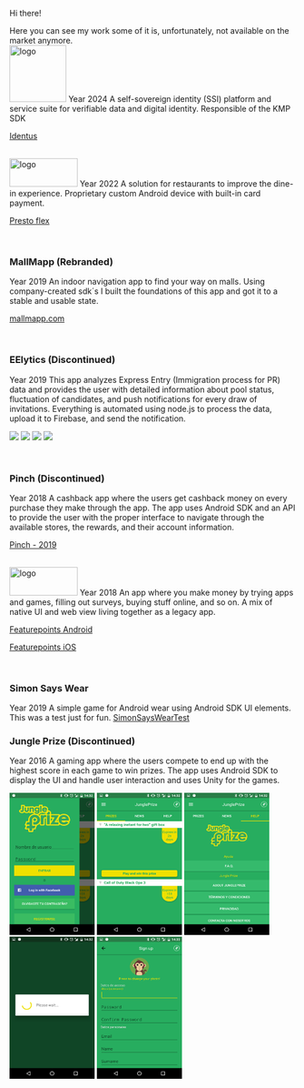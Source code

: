 Hi there!

Here you can see my work some of it is, unfortunately, not available on the market anymore.
</br>
<img src="https://github.com/hyperledger/identus/blob/main/resources/images/hyperledger-identus.svg" title="logo" width="100" height="100" /> 
Year 2024
A self-sovereign identity (SSI) platform and service suite for verifiable data and digital identity.
Responsible of the KMP SDK

<a href="https://github.com/hyperledger/identus" target="_blank">Identus</a>

</br>
<img src="https://presto.com/wp-content/uploads/2023/01/logo.png" title="logo" width="120" height="50" /> 
Year 2022
A solution for restaurants to improve the dine-in experience. Proprietary custom Android device with built-in card payment.

<a href="https://presto.com/flex/" target="_blank">Presto flex</a>

</br>
<h3>MallMapp (Rebranded)</h3>
Year 2019
An indoor navigation app to find your way on malls. Using company-created sdk´s I built the foundations of this app and got it to a stable and usable state.

<a href="https://mapsted.com/indoor-positioning-technology" target="_blank">mallmapp.com</a>

</br>
<h3>EElytics (Discontinued)</h3>
Year 2019
This app analyzes Express Entry (Immigration process for PR) data and provides the user with detailed information about pool status, fluctuation of candidates, and push notifications for every draw of invitations.
Everything is automated using node.js to process the data, upload it to Firebase, and send the notification.

<img src="https://lh3.googleusercontent.com/jzECIDzL8h_9N8zvcSrjAf72WsNXAjbHwKwL9Al3hewLhG1o2R1ysEAO4lcDtkBTyw" width="150"/> <img src="https://lh3.googleusercontent.com/JAAgcZE1hq5h7tT12Ii8kVijEK9NXV4-KgST_hzwN4T57Ugtr8n6dZMgZ9MVIfQSMHfe" width="150"/> <img src="https://lh3.googleusercontent.com/tJh9vgsAMKg-dZldKxeZRY23kaqoPaVXCoaFuHBPl0ZRFxEPT803NhzT3K_VuAoSbyA" width="150"/>  <img src="https://lh3.googleusercontent.com/YKICHRiHIJ6VC4QP6JTGEMY9UUNcNWncXy3cyRz6rpIq2BWpn921X--B6vA5KTxMtrc" width="150"/>

</br>
<h3>Pinch (Discontinued)</h3>
Year 2018
A cashback app where the users get cashback money on every purchase they make through the app.
The app uses Android SDK and an API to provide the user with the proper interface to navigate through the available stores, the rewards, and their account information.

<a href="https://github.com/cristiangoncas/Portfolio/blob/master/pinch/pinch.gif" target="_blank">Pinch - 2019</a>

</br>
<img src="https://cdn1.featurepoints.com/points/2.12.3/assets/images/landing/fp_logo_white.svg" title="logo" width="120" height="50" />
Year 2018
An app where you make money by trying apps and games, filling out surveys, buying stuff online, and so on. A mix of native UI and web view living together as a legacy app.

<a href="https://play.google.com/store/apps/details?id=com.tapgen.featurepoints&hl=en" target="_blank">Featurepoints Android</a>

<a href="https://itunes.apple.com/us/app/featurepoints/id1409722949?mt=8" target="_blank">Featurepoints iOS</a>

</br>
<h3>Simon Says Wear</h3>
Year 2019
A simple game for Android wear using Android SDK UI elements. This was a test just for fun.
<a href="https://github.com/cristiangoncas/SimonSaysWearTest" target="_blank">SimonSaysWearTest</a>

</br>
<h3>Jungle Prize (Discontinued)</h3>
Year 2016
A gaming app where the users compete to end up with the highest score in each game to win prizes.
The app uses Android SDK to display the UI and handle user interaction and uses Unity for the games.

<img src="/jungleprize/Screenshot_20160729-143228.png" title="screenshot 1" width="150" height="250" />  <img src="/jungleprize/Screenshot_20160729-143232.png" title="screenshot 1" width="150" height="250" />  <img src="/jungleprize/Screenshot_20160729-143244.png" title="screenshot 1" width="150" height="250" />  <img src="/jungleprize/Screenshot_20160729-143255.png" title="screenshot 1" width="150" height="250" />  <img src="/jungleprize/Screenshot_20160729-143332.png" title="screenshot 1" width="150" height="250" />

